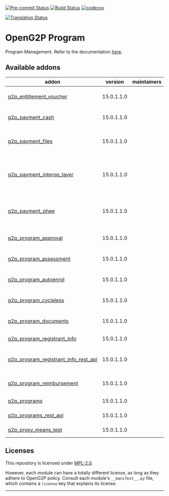 
<!-- /!\ Non OCA Context : Set here the badge of your runbot / runboat instance. -->
[![Pre-commit Status](https://github.com/openg2p/openg2p-program/actions/workflows/pre-commit.yml/badge.svg?branch=15.0)](https://github.com/openg2p/openg2p-program/actions/workflows/pre-commit.yml?query=branch%3A15.0)
[![Build Status](https://github.com/openg2p/openg2p-program/actions/workflows/test.yml/badge.svg?branch=15.0)](https://github.com/openg2p/openg2p-program/actions/workflows/test.yml?query=branch%3A15.0)
[![codecov](https://codecov.io/gh/openg2p/openg2p-program/branch/15.0/graph/badge.svg)](https://codecov.io/gh/openg2p/openg2p-program)
<!-- /!\ Non OCA Context : Set here the badge of your translation instance. -->
[![Translation Status](https://translate.openspp.org/widgets/openg2p/-/svg-badge.svg)](https://translate.openspp.org/engage/openg2p/?utm_source=widget)

<!-- /!\ do not modify above this line -->

# OpenG2P Program

Program Management. Refer to the documentation [here](https://docs.openg2p.org/beneficiary-management).

<!-- /!\ do not modify below this line -->

<!-- prettier-ignore-start -->

[//]: # (addons)

Available addons
----------------
addon | version | maintainers | summary
--- | --- | --- | ---
[g2p_entitlement_voucher](g2p_entitlement_voucher/) | 15.0.1.1.0 |  | OpenG2P Entitlement: Voucher
[g2p_payment_cash](g2p_payment_cash/) | 15.0.1.1.0 |  | OpenG2P Program Payment: Cash
[g2p_payment_files](g2p_payment_files/) | 15.0.1.1.0 |  | OpenG2P Program Payments: In Files
[g2p_payment_interop_layer](g2p_payment_interop_layer/) | 15.0.1.1.0 |  | OpenG2P Program Payment (Payment Interoperability Layer)
[g2p_payment_phee](g2p_payment_phee/) | 15.0.1.1.0 |  | OpenG2P Program Payment (Payment Hub EE)
[g2p_program_approval](g2p_program_approval/) | 15.0.1.1.0 |  | OpenG2P Program: Approval
[g2p_program_assessment](g2p_program_assessment/) | 15.0.1.1.0 |  | OpenG2P Program: Assessment
[g2p_program_autoenrol](g2p_program_autoenrol/) | 15.0.1.1.0 |  | OpenG2P Programs: Autoenrol
[g2p_program_cycleless](g2p_program_cycleless/) | 15.0.1.1.0 |  | OpenG2P Programs: Cycleless
[g2p_program_documents](g2p_program_documents/) | 15.0.1.1.0 |  | OpenG2P Program: Documents
[g2p_program_registrant_info](g2p_program_registrant_info/) | 15.0.1.1.0 |  | G2P Program: Registrant Info
[g2p_program_registrant_info_rest_api](g2p_program_registrant_info_rest_api/) | 15.0.1.1.0 |  | G2P Program : Program Registrant Info Rest API
[g2p_program_reimbursement](g2p_program_reimbursement/) | 15.0.1.1.0 |  | OpenG2P Programs: Reimbursement
[g2p_programs](g2p_programs/) | 15.0.1.1.0 |  | OpenG2P Programs
[g2p_programs_rest_api](g2p_programs_rest_api/) | 15.0.1.1.0 |  | G2P Programs: REST API
[g2p_proxy_means_test](g2p_proxy_means_test/) | 15.0.1.1.0 |  | G2P: Proxy Means Test

[//]: # (end addons)

<!-- prettier-ignore-end -->

## Licenses

This repository is licensed under [MPL-2.0](LICENSE).

However, each module can have a totally different license, as long as they adhere to OpenG2P
policy. Consult each module's `__manifest__.py` file, which contains a `license` key
that explains its license.

----
<!-- /!\ Non OCA Context : Set here the full description of your organization. -->
